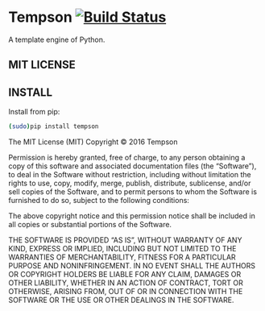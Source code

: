 # Tempson [![Build Status](https://travis-ci.org/tempson-py/tempson.svg?branch=master)](https://travis-ci.org/tempson-py/tempson)


A template engine of Python.

## MIT LICENSE

## INSTALL

Install from pip:
```bash
(sudo)pip install tempson
```

The MIT License (MIT)
Copyright © 2016 Tempson

Permission is hereby granted, free of charge, to any person obtaining a copy
of this software and associated documentation files (the “Software”), to deal
in the Software without restriction, including without limitation the rights
to use, copy, modify, merge, publish, distribute, sublicense, and/or sell
copies of the Software, and to permit persons to whom the Software is
furnished to do so, subject to the following conditions:

The above copyright notice and this permission notice shall be included in
all copies or substantial portions of the Software.

THE SOFTWARE IS PROVIDED “AS IS”, WITHOUT WARRANTY OF ANY KIND, EXPRESS OR
IMPLIED, INCLUDING BUT NOT LIMITED TO THE WARRANTIES OF MERCHANTABILITY,
FITNESS FOR A PARTICULAR PURPOSE AND NONINFRINGEMENT. IN NO EVENT SHALL THE
AUTHORS OR COPYRIGHT HOLDERS BE LIABLE FOR ANY CLAIM, DAMAGES OR OTHER
LIABILITY, WHETHER IN AN ACTION OF CONTRACT, TORT OR OTHERWISE, ARISING FROM,
OUT OF OR IN CONNECTION WITH THE SOFTWARE OR THE USE OR OTHER DEALINGS IN
THE SOFTWARE.
